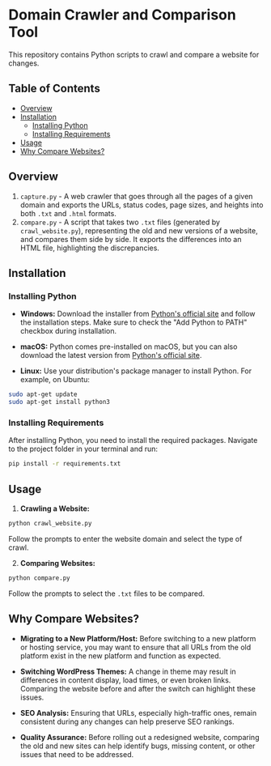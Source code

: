 # Domain Crawler and Comparison Tool

This repository contains Python scripts to crawl and compare a website for changes.

## Table of Contents
- [Overview](#overview)
- [Installation](#installation)
  - [Installing Python](#installing-python)
  - [Installing Requirements](#installing-requirements)
- [Usage](#usage)
- [Why Compare Websites?](#why-compare-websites)

## Overview

1. `capture.py` - A web crawler that goes through all the pages of a given domain and exports the URLs, status codes, page sizes, and heights into both `.txt` and `.html` formats.
2. `compare.py` - A script that takes two `.txt` files (generated by `crawl_website.py`), representing the old and new versions of a website, and compares them side by side. It exports the differences into an HTML file, highlighting the discrepancies.

## Installation

### Installing Python

- **Windows:** Download the installer from [Python's official site](https://www.python.org/downloads/windows/) and follow the installation steps. Make sure to check the "Add Python to PATH" checkbox during installation.
  
- **macOS:** Python comes pre-installed on macOS, but you can also download the latest version from [Python's official site](https://www.python.org/downloads/mac-osx/).

- **Linux:** Use your distribution's package manager to install Python. For example, on Ubuntu:

```bash
sudo apt-get update
sudo apt-get install python3
```

### Installing Requirements

After installing Python, you need to install the required packages. Navigate to the project folder in your terminal and run:

```bash
pip install -r requirements.txt
```

## Usage

1. **Crawling a Website:**

```bash
python crawl_website.py
```

Follow the prompts to enter the website domain and select the type of crawl.

2. **Comparing Websites:**

```bash
python compare.py
```

Follow the prompts to select the `.txt` files to be compared.

## Why Compare Websites?

- **Migrating to a New Platform/Host:** Before switching to a new platform or hosting service, you may want to ensure that all URLs from the old platform exist in the new platform and function as expected.

- **Switching WordPress Themes:** A change in theme may result in differences in content display, load times, or even broken links. Comparing the website before and after the switch can highlight these issues.

- **SEO Analysis:** Ensuring that URLs, especially high-traffic ones, remain consistent during any changes can help preserve SEO rankings.

- **Quality Assurance:** Before rolling out a redesigned website, comparing the old and new sites can help identify bugs, missing content, or other issues that need to be addressed.
